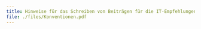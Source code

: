 ```yaml
---
title: Hinweise für das Schreiben von Beiträgen für die IT-Empfehlungen
file: ./files/Konventionen.pdf
---
```

